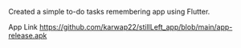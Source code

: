 Created a simple to-do tasks remembering app using Flutter.

App Link https://github.com/karwap22/stillLeft_app/blob/main/app-release.apk
